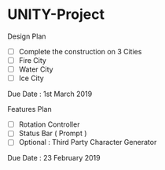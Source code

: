 # UNITY-Project

Design Plan
- [ ] Complete the construction on 3 Cities
- [ ] Fire City
- [ ] Water City
- [ ] Ice City

Due Date : 1st March 2019


Features Plan
- [ ] Rotation Controller
- [ ] Status Bar ( Prompt )
- [ ] Optional : Third Party Character Generator

Due Date : 23 February 2019

